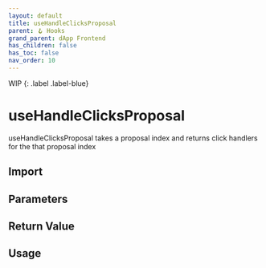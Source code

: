 ```yaml
---
layout: default
title: useHandleClicksProposal
parent: 🪝 Hooks
grand_parent: dApp Frontend
has_children: false
has_toc: false
nav_order: 10
---
```


WIP
{: .label .label-blue}
# useHandleClicksProposal

useHandleClicksProposal takes a proposal index and returns click handlers for the that proposal index

## Import

## Parameters

## Return Value

## Usage
